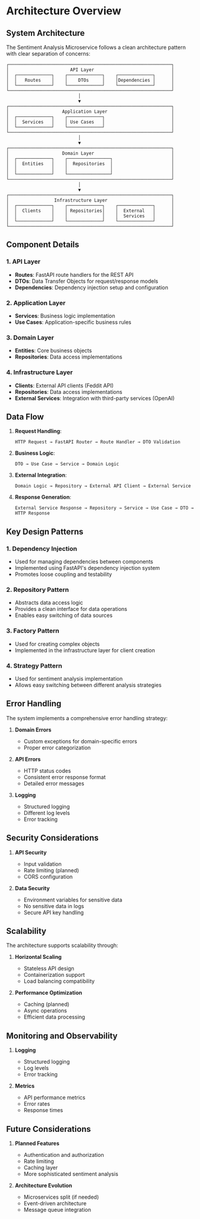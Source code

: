 # Architecture Overview

## System Architecture

The Sentiment Analysis Microservice follows a clean architecture pattern with clear separation of concerns:

```
┌─────────────────────────────────────────────────────────────┐
│                       API Layer                             │
│  ┌─────────────┐    ┌─────────────┐    ┌─────────────┐      │
│  │   Routes    │    │    DTOs     │    │Dependencies │      │
│  └─────────────┘    └─────────────┘    └─────────────┘      │
└─────────────────────────────────────────────────────────────┘
                           │
                           ▼
┌─────────────────────────────────────────────────────────────┐
│                    Application Layer                        │
│  ┌─────────────┐    ┌─────────────┐                         │
│  │  Services   │    │ Use Cases   │                         │
│  └─────────────┘    └─────────────┘                         │
└─────────────────────────────────────────────────────────────┘
                           │
                           ▼
┌─────────────────────────────────────────────────────────────┐
│                    Domain Layer                             │
│  ┌─────────────┐    ┌────────────────┐                      │
│  │  Entities   │    │  Repositories  │                      │
│  │             │    │                │                      │
│  └─────────────┘    └────────────────┘                      │
└─────────────────────────────────────────────────────────────┘
                           │
                           ▼
┌─────────────────────────────────────────────────────────────┐
│                 Infrastructure Layer                        │
│  ┌─────────────┐    ┌─────────────┐    ┌─────────────┐      │
│  │  Clients    │    │ Repositories│    │  External   │      │
│  │             │    │             │    │  Services   │      │
│  └─────────────┘    └─────────────┘    └─────────────┘      │
└─────────────────────────────────────────────────────────────┘
```

## Component Details

### 1. API Layer
- **Routes**: FastAPI route handlers for the REST API
- **DTOs**: Data Transfer Objects for request/response models
- **Dependencies**: Dependency injection setup and configuration

### 2. Application Layer
- **Services**: Business logic implementation
- **Use Cases**: Application-specific business rules

### 3. Domain Layer
- **Entities**: Core business objects
- **Repositories**: Data access implementations

### 4. Infrastructure Layer
- **Clients**: External API clients (Feddit API)
- **Repositories**: Data access implementations
- **External Services**: Integration with third-party services (OpenAI)

## Data Flow

1. **Request Handling**:
   ```
   HTTP Request → FastAPI Router → Route Handler → DTO Validation
   ```

2. **Business Logic**:
   ```
   DTO → Use Case → Service → Domain Logic
   ```

3. **External Integration**:
   ```
   Domain Logic → Repository → External API Client → External Service
   ```

4. **Response Generation**:
   ```
   External Service Response → Repository → Service → Use Case → DTO → HTTP Response
   ```

## Key Design Patterns

### 1. Dependency Injection
- Used for managing dependencies between components
- Implemented using FastAPI's dependency injection system
- Promotes loose coupling and testability

### 2. Repository Pattern
- Abstracts data access logic
- Provides a clean interface for data operations
- Enables easy switching of data sources

### 3. Factory Pattern
- Used for creating complex objects
- Implemented in the infrastructure layer for client creation

### 4. Strategy Pattern
- Used for sentiment analysis implementation
- Allows easy switching between different analysis strategies

## Error Handling

The system implements a comprehensive error handling strategy:

1. **Domain Errors**
   - Custom exceptions for domain-specific errors
   - Proper error categorization

2. **API Errors**
   - HTTP status codes
   - Consistent error response format
   - Detailed error messages

3. **Logging**
   - Structured logging
   - Different log levels
   - Error tracking

## Security Considerations

1. **API Security**
   - Input validation
   - Rate limiting (planned)
   - CORS configuration

2. **Data Security**
   - Environment variables for sensitive data
   - No sensitive data in logs
   - Secure API key handling

## Scalability

The architecture supports scalability through:

1. **Horizontal Scaling**
   - Stateless API design
   - Containerization support
   - Load balancing compatibility

2. **Performance Optimization**
   - Caching (planned)
   - Async operations
   - Efficient data processing

## Monitoring and Observability

1. **Logging**
   - Structured logging
   - Log levels
   - Error tracking

2. **Metrics**
   - API performance metrics
   - Error rates
   - Response times

## Future Considerations

1. **Planned Features**
   - Authentication and authorization
   - Rate limiting
   - Caching layer
   - More sophisticated sentiment analysis

2. **Architecture Evolution**
   - Microservices split (if needed)
   - Event-driven architecture
   - Message queue integration 